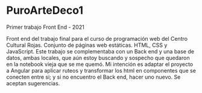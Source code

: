 # PuroArteDeco1
Primer trabajo Front End - 2021

Front end del trabajo final para el curso de programación web del Centro Cultural Rojas.
Conjunto de páginas web estáticas. HTML, CSS y JavaScript.
Este trabajo se complementaba con un Back end y una base de datos, ambas locales, que aún estoy buscando y sospecho que quedaron en la notebook vieja que se me quemó.
Mi intención es adaptar el proyecto a Angular para aplicar ruteos y transformar los html en componentes que se conecten entre si; y si no encuentro el Back end, hacer uno nuevo. Se aceptan sugerencias.
